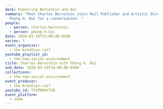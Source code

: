 ```yaml
---
deck: Featuring Bernstein and Bui
summary: "Poet Charles Bernstein joins Rail Publisher and Artistic Director
  Phong H. Bui for a conversation. "
people:
  - person: charles-bernstein
  - person: phong-h-bui
date: 2020-03-19T13:00:00-0500
series: 3
event_organizer:
  - the-brooklyn-rail
youtube_playlist_id:
  - the-new-social-environment
title: Charles Bernstein with Phong H. Bui
end_date: 2020-03-19T14:00:00-0500
collections:
  - the-new-social-environment
event_producer:
  - the-brooklyn-rail
youtube_id: YTdfMO9tT28
event_platform:
  - zoom
---
```


